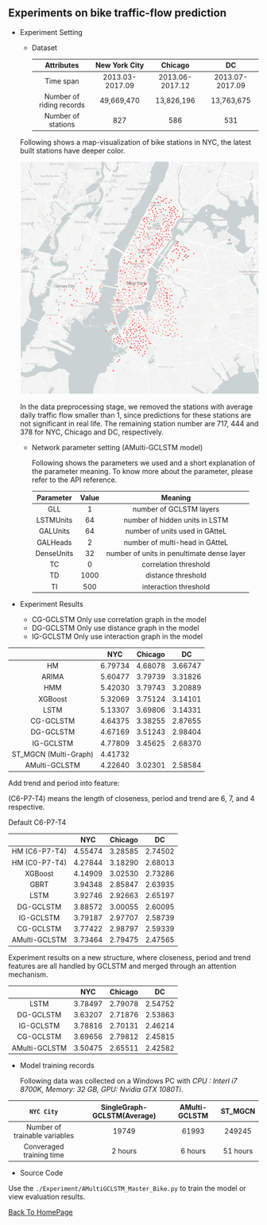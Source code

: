 ## Experiments on bike traffic-flow prediction

- Experiment Setting

  - Dataset

    |        Attributes        | **New York City** |   **Chicago**   |     **DC**      |
    | :----------------------: | :---------------: | :-------------: | :-------------: |
    |        Time span         |  2013.03-2017.09  | 2013.06-2017.12 | 2013.07-2017.09 |
    | Number of riding records |    49,669,470     |   13,826,196    |   13,763,675    |
    |    Number of stations    |        827        |       586       |       531       |

  Following shows a map-visualization of bike stations in NYC, the latest built stations have deeper color.

  <img src="../src/image/Bike_NYC_STMAP.PNG">

  In the data preprocessing stage, we removed the stations with average daily traffic flow smaller than 1, since predictions for these stations are not significant in real life. The remaining station number are 717, 444 and 378 for NYC, Chicago and DC, respectively.

  - Network parameter setting (AMulti-GCLSTM model)

    Following shows the parameters we used and a short explanation of the parameter meaning.  To know more about the parameter, please refer to the API reference.

    | Parameter  | Value |                  Meaning                   |
    | :--------: | :---: | :----------------------------------------: |
    |    GLL     |   1   |          number of GCLSTM layers           |
    | LSTMUnits  |  64   |       number of hidden units in LSTM       |
    |  GALUnits  |  64   |       number of units used in GAtteL       |
    |  GALHeads  |   2   |       number of multi-head in GAtteL       |
    | DenseUnits |  32   | number of units in penultimate dense layer |
    |     TC     |   0   |           correlation threshold            |
    |     TD     | 1000  |             distance threshold             |
    |     TI     |  500  |           interaction threshold            |

- Experiment Results

  - CG-GCLSTM Only use correlation graph in the model
  - DG-GCLSTM Only use distance graph in the model
  - IG-GCLSTM Only use interaction graph in the model

|                       |   NYC   | Chicago |   DC    |
| :-------------------: | :-----: | :-----: | :-----: |
|          HM           | 6.79734 | 4.68078 | 3.66747 |
|         ARIMA         | 5.60477 | 3.79739 | 3.31826 |
|          HMM          | 5.42030 | 3.79743 | 3.20889 |
|        XGBoost        | 5.32069 | 3.75124 | 3.14101 |
|         LSTM          | 5.13307 | 3.69806 | 3.14331 |
|       CG-GCLSTM       | 4.64375 | 3.38255 | 2.87655 |
|       DG-GCLSTM       | 4.67169 | 3.51243 | 2.98404 |
|       IG-GCLSTM       | 4.77809 | 3.45625 | 2.68370 |
| ST_MGCN (Multi-Graph) | 4.41732 |         |         |
|     AMulti-GCLSTM     | 4.22640 | 3.02301 | 2.58584 |

Add trend and period into feature:

 (C6-P7-T4) means the length of closeness, period and trend are 6, 7, and 4 respective.

Default C6-P7-T4

|               |   NYC   | Chicago |   DC    |
| :-----------: | :-----: | :-----: | :-----: |
| HM (C6-P7-T4) | 4.55474 | 3.28585 | 2.74502 |
| HM (C0-P7-T4) | 4.27844 | 3.18290 | 2.68013 |
|    XGBoost    | 4.14909 | 3.02530 | 2.73286 |
|     GBRT      | 3.94348 | 2.85847 | 2.63935 |
|     LSTM      | 3.92746 | 2.92663 | 2.65197 |
|   DG-GCLSTM   | 3.88572 | 3.00055 | 2.60095 |
|   IG-GCLSTM   | 3.79187 | 2.97707 | 2.58739 |
|   CG-GCLSTM   | 3.77422 | 2.98797 | 2.59339 |
| AMulti-GCLSTM | 3.73464 | 2.79475 | 2.47565 |

Experiment results on a new structure, where closeness, period and trend features are all handled by GCLSTM and merged through an attention mechanism.

|               |   NYC   | Chicago |   DC    |
| :-----------: | :-----: | :-----: | :-----: |
|     LSTM      | 3.78497 | 2.79078 | 2.54752 |
|   DG-GCLSTM   | 3.63207 | 2.71876 | 2.53863 |
|   IG-GCLSTM   | 3.78816 | 2.70131 | 2.46214 |
|   CG-GCLSTM   | 3.69656 | 2.79812 | 2.45815 |
| AMulti-GCLSTM | 3.50475 | 2.65511 | 2.42582 |

- Model training records

  Following data was collected on a Windows PC with *CPU : Interl i7 8700K, Memory: 32 GB, GPU: Nvidia GTX 1080Ti*. 

|        ```NYC City```         | SingleGraph-GCLSTM(Average) | AMulti-GCLSTM | ST_MGCN  |
| :---------------------------: | :-------------------------: | :-----------: | :------: |
| Number of trainable variables |            19749            |     61993     |  249245  |
|   Converaged training time    |           2 hours           |    6 hours    | 51 hours |

- Source Code

Use the ```./Experiment/AMultiGCLSTM_Master_Bike.py``` to train the model or view evaluation results. 



<u>[Back To HomePage](../index.html)</u>
